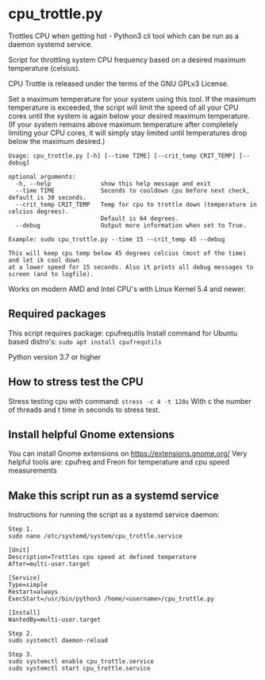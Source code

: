 # cpu_trottle.py
Trottles CPU when getting hot - Python3 cli tool which can be run as a daemon systemd service.

Script for throttling system CPU frequency based on a desired maximum temperature (celsius).

CPU Trottle is released under the terms of the GNU GPLv3 License.

Set a maximum temperature for your system using this tool. If the maximum temperature is exceeded, the script will limit the speed of all your CPU cores until the system is again below your desired maximum temperature. (If your system remains above maximum temperature after completely limiting your CPU cores, it will simply stay limited until temperatures drop below the maximum desired.)

```
Usage: cpu_trottle.py [-h] [--time TIME] [--crit_temp CRIT_TEMP] [--debug]

optional arguments:
  -h, --help              show this help message and exit
  --time TIME             Seconds to cooldown cpu before next check, default is 30 seconds.
  --crit_temp CRIT_TEMP   Temp for cpu to trottle down (temperature in celcius degrees).
                          Default is 64 degrees.
  --debug                 Output more information when set to True.

Example: sudo cpu_trottle.py --time 15 --crit_temp 45 --debug

This will keep cpu temp below 45 degrees celcius (most of the time) and let ik cool down
at a lower speed for 15 seconds. Also it prints all debug messages to screen (and to logfile).
```

Works on modern AMD and Intel CPU's with Linux Kernel 5.4 and newer.

Required packages
-----------------
This script requires package: cpufrequtils
Install command for Ubuntu based distro's: `sudo apt install cpufrequtils`

Python version 3.7 or higher

How to stress test the CPU
--------------------------
Stress testing cpu with command:
`stress -c 4 -t 120s`
With c the number of threads and t time in seconds to stress test.

Install helpful Gnome extensions
--------------------------------
You can install Gnome extensions on https://extensions.gnome.org/
Very helpful tools are: cpufreq and Freon for temperature and cpu speed measurements

Make this script run as a systemd service
----------------------------------------
Instructions for running the script as a systemd service daemon:
```
Step 1.
sudo nano /etc/systemd/system/cpu_trottle.service

[Unit]
Description=Trottles cpu speed at defined temperature
After=multi-user.target

[Service]
Type=simple
Restart=always
ExecStart=/usr/bin/python3 /home/<username>/cpu_trottle.py

[Install]
WantedBy=multi-user.target

Step 2.
sudo systemctl daemon-reload

Step 3.
sudo systemctl enable cpu_trottle.service
sudo systemctl start cpu_trottle.service
```
